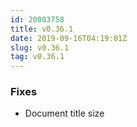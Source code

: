 ```yaml
---
id: 20003758
title: v0.36.1
date: 2019-09-16T04:19:01Z
slug: v0.36.1
tag: v0.36.1
---
```

    
### Fixes

- Document title size
      